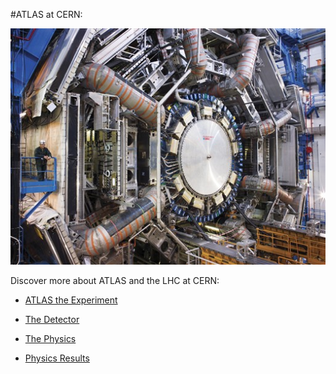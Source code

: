 #ATLAS at CERN:

![](Pictures/ATLAS.jpg)


Discover more about ATLAS and the LHC at CERN:
* [ATLAS the Experiment](http://atlas.cern/discover/about)

* [The Detector](http://atlas.cern/discover/detector)

* [The Physics](http://home.cern/about/physics)

* [Physics Results](https://twiki.cern.ch/twiki/bin/view/AtlasPublic)

